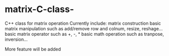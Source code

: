 # matrix-C-class-
C++ class for matrix operation
Currently include:
matrix construction
basic matrix manipulation such as add/remove row and colnum, resize, reshage...
basic matrix operator such as +, -, *
basic math operation such as tranpose, inversion...

More feature will be added

